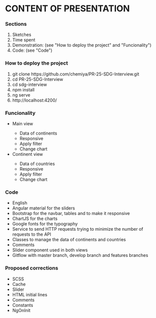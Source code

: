 <h1>CONTENT OF PRESENTATION</h1>


<h3>Sections</h3>

<ol>
<li>Sketches</li>
<li>Time spent</li>
<li>Demonstration: (see "How to deploy the project" and "Funcionality")</li>
<li>Code: (see "Code")</li>



</ol>



<h3>How to deploy the project</h3>

<ol>
<li>git clone https://github.com/chemiya/PR-25-SDG-Interview.git</li>
<li>cd PR-25-SDG-Interview</li>
<li>cd sdg-interview</li>
<li>npm install</li>
<li>ng serve</li>
<li>http://localhost:4200/</li>

</ol>


<h3>Funcionality</h1>
<ul>
<li>Main view</li>
<ul>
<li>Data of continents</li>
<li>Responsive</li>
<li>Apply filter</li>
<li>Change chart</li>
</ul>
<li>Continent view</li>
<ul>
<li>Data of countries</li>
<li>Responsive</li>
<li>Apply filter</li>
<li>Change chart</li>
</ul>
</ul>


<h3>Code</h3>
<ul>
<li>English</li>
<li>Angular material for the sliders</li>
<li>Bootstrap for the navbar, tables and to make it responsive</li>
<li>ChartJS for the charts</li>
<li>Google fonts for the typography</li>
<li>Service to send HTTP requests trying to minimize the number of requests to the API</li>
<li>Classes to manage the data of continents and countries</li>
<li>Comments</li>
<li>Slider component used in both views</li>
<li>Gitflow with master branch, develop branch and features branches</li>

</ul>


<h3>Proposed corrections</h3>
<ul>
<li>SCSS</li>
<li>Cache</li>
<li>Slider</li>
<li>HTML initial lines</li>
<li>Comments</li>
<li>Constants</li>
<li>NgOnInit</li>

</ul>

